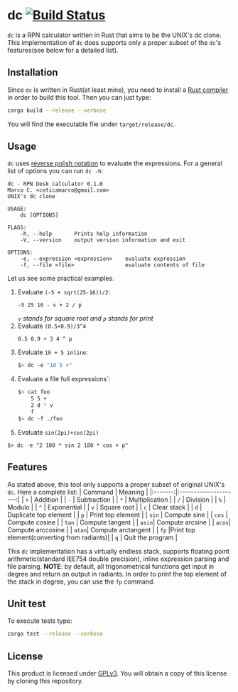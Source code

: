 # dc [![Build Status](https://www.travis-ci.com/ice-bit/dc.svg?branch=main)](https://www.travis-ci.com/ice-bit/dc)
`dc` is a RPN calculator written in Rust that aims to be the UNIX's dc clone. This implementation of `dc`
does supports only a proper subset of the `dc`'s features(see below for a detailed list).  

## Installation
Since `dc` is written in Rust(at least mine), you need to install a 
[Rust compiler](https://www.rust-lang.org/) in order to build this tool.
Then you can just type:

```bash
cargo build --release --verbose
```
You will find the executable file under `target/release/dc`.

## Usage
`dc` uses [reverse polish notation](https://en.wikipedia.org/wiki/Reverse_Polish_notation) to evaluate the expressions. For a general
list of options you can run `dc -h`:

```
dc - RPN Desk calculator 0.1.0
Marco C. <ceticamarco@gmail.com>
UNIX's dc clone

USAGE:
    dc [OPTIONS]

FLAGS:
    -h, --help       Prints help information
    -V, --version    output version information and exit

OPTIONS:
    -e, --expression <expression>    evaluate expression
    -f, --file <file>                evaluate contents of file
```

Let us see some practical examples.  

1. Evaluate `(-5 + sqrt(25-16))/2`:
    ```
    -5 25 16 - v + 2 / p
    ```
    _`v` stands for square root and `p` stands for print_
2. Evaluate `(0.5+0.9)/3^4`
    ```
    0.5 0.9 + 3 4 ^ p
    ```
3. Evaluate `10 + 5 inline`:
    ```bash
    $> dc -e "10 5 +"
    ```
4. Evaluate a file full expressions`:
    ```bash
    $> cat foo
        5 5 + 
        2 d * v 
        f
    $> dc -f ./foo
    ```
5. Evaluate `sin(2pi)+cos(2pi)`
```
$> dc -e "2 180 * sin 2 180 * cos + p"
```

## Features
As stated above, this tool only supports a proper subset of 
original UNIX's `dc`. Here a complete list:
| Command |        Meaning        |
|:-------:|:---------------------:|
|   `+`   |        Addition       |
|   `-`   |      Subtraction      |
|   `*`   |     Multiplication    |
|   `/`   |        Division       |
|   `%`   |         Modulo        |
|   `^`   |      Exponential      |
|   `v`   |      Square root      |
|   `c`   |      Clear stack      |
|   `d`   | Duplicate top element |
|   `p`   |   Print top element   |
|   `sin` |    Compute sine       |
|   `cos` |    Compute cosine     |
|   `tan` |    Compute tangent    |
|   `asin`|    Compute arcsine    |
|   `acos`|    Compute arccosine  |
|   `atan`|    Compute arctangent |
|   `fp`  |Print top element(converting from radiants)|
|   `q`  | Quit the program |

This `dc` implementation has a virtually endless stack, supports 
floating point arithmetic(standard IEE754 double precision),
inline expression parsing and file parsing.
**NOTE**: by default, all trigonometrical functions
get input in degree and return an output in radiants.
In order to print the top element of the stack
in degree, you can use the `fp` command.

## Unit test
To execute tests type:
```bash
cargo test --release --verbose
```

## License
This product is licensed under 
[GPLv3](https://choosealicense.com/licenses/gpl-3.0/). You will obtain a copy 
of this license by cloning this repository.
